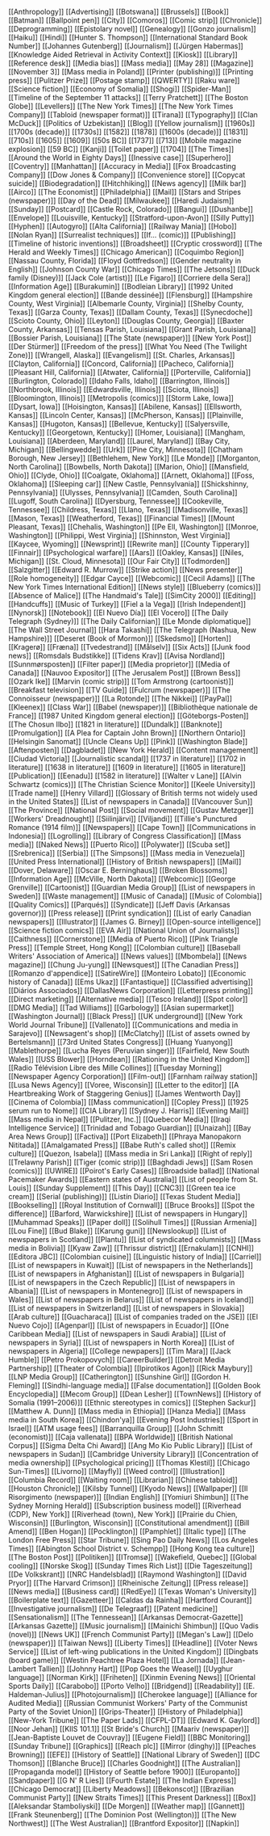 [[Anthropology]]
[[Advertising]]
[[Botswana]]
[[Brussels]]
[[Book]]
[[Batman]]
[[Ballpoint pen]]
[[City]]
[[Comoros]]
[[Comic strip]]
[[Chronicle]]
[[Deprogramming]]
[[Epistolary novel]]
[[Genealogy]]
[[Gonzo journalism]]
[[Haiku]]
[[Hindi]]
[[Hunter S. Thompson]]
[[International Standard Book Number]]
[[Johannes Gutenberg]]
[[Journalism]]
[[Jürgen Habermas]]
[[Knowledge Aided Retrieval in Activity Context]]
[[Kiosk]]
[[Library]]
[[Reference desk]]
[[Media bias]]
[[Mass media]]
[[May 28]]
[[Magazine]]
[[November 3]]
[[Mass media in Poland]]
[[Printer (publishing)]]
[[Printing press]]
[[Pulitzer Prize]]
[[Postage stamp]]
[[QWERTY]]
[[Raku ware]]
[[Science fiction]]
[[Economy of Somalia]]
[[Shogi]]
[[Spider-Man]]
[[Timeline of the September 11 attacks]]
[[Terry Pratchett]]
[[The Boston Globe]]
[[Levellers]]
[[The New York Times]]
[[The New York Times Company]]
[[Tabloid (newspaper format)]]
[[Tirana]]
[[Typography]]
[[Clan McDuck]]
[[Politics of Uzbekistan]]
[[Blog]]
[[Yellow journalism]]
[[1960s]]
[[1700s (decade)]]
[[1730s]]
[[1582]]
[[1878]]
[[1600s (decade)]]
[[1831]]
[[710s]]
[[1605]]
[[1609]]
[[50s BC]]
[[1737]]
[[713]]
[[Mobile magazine explosion]]
[[59 BC]]
[[Kanji]]
[[Toilet paper]]
[[1704]]
[[The Times]]
[[Around the World in Eighty Days]]
[[Inessive case]]
[[Superhero]]
[[Coventry]]
[[Manhattan]]
[[Accuracy in Media]]
[[Fox Broadcasting Company]]
[[Dow Jones & Company]]
[[Convenience store]]
[[Copycat suicide]]
[[Biodegradation]]
[[Hitchhiking]]
[[News agency]]
[[Milk bar]]
[[Airco]]
[[The Economist]]
[[Philadelphia]]
[[Mail]]
[[Stars and Stripes (newspaper)]]
[[Day of the Dead]]
[[Milwaukee]]
[[Haredi Judaism]]
[[Sunday]]
[[Postcard]]
[[Castle Rock, Colorado]]
[[Bangui]]
[[Dushanbe]]
[[Envelope]]
[[Louisville, Kentucky]]
[[Stratford-upon-Avon]]
[[Silly Putty]]
[[Hyphen]]
[[Autogyro]]
[[Alta California]]
[[Railway Mania]]
[[Hobo]]
[[Nolan Ryan]]
[[Surrealist techniques]]
[[If... (comic)]]
[[Publishing]]
[[Timeline of historic inventions]]
[[Broadsheet]]
[[Cryptic crossword]]
[[The Herald and Weekly Times]]
[[Chicago American]]
[[Coquimbo Region]]
[[Nassau County, Florida]]
[[Floyd Gottfredson]]
[[Gender neutrality in English]]
[[Johnson County War]]
[[Chicago Times]]
[[The Jetsons]]
[[Duck family (Disney)]]
[[Jack Cole (artist)]]
[[Le Figaro]]
[[Corriere della Sera]]
[[Information Age]]
[[Burakumin]]
[[Bodleian Library]]
[[1992 United Kingdom general election]]
[[Bande dessinée]]
[[Flensburg]]
[[Hampshire County, West Virginia]]
[[Albemarle County, Virginia]]
[[Shelby County, Texas]]
[[Garza County, Texas]]
[[Dallam County, Texas]]
[[Synecdoche]]
[[Scioto County, Ohio]]
[[Leyton]]
[[Douglas County, Georgia]]
[[Baxter County, Arkansas]]
[[Tensas Parish, Louisiana]]
[[Grant Parish, Louisiana]]
[[Bossier Parish, Louisiana]]
[[The State (newspaper)]]
[[New York Post]]
[[Der Stürmer]]
[[Freedom of the press]]
[[What You Need (The Twilight Zone)]]
[[Wrangell, Alaska]]
[[Evangelism]]
[[St. Charles, Arkansas]]
[[Clayton, California]]
[[Concord, California]]
[[Pacheco, California]]
[[Pleasant Hill, California]]
[[Atwater, California]]
[[Porterville, California]]
[[Burlington, Colorado]]
[[Idaho Falls, Idaho]]
[[Barrington, Illinois]]
[[Northbrook, Illinois]]
[[Edwardsville, Illinois]]
[[Sciota, Illinois]]
[[Bloomington, Illinois]]
[[Metropolis (comics)]]
[[Storm Lake, Iowa]]
[[Dysart, Iowa]]
[[Hoisington, Kansas]]
[[Abilene, Kansas]]
[[Ellsworth, Kansas]]
[[Lincoln Center, Kansas]]
[[McPherson, Kansas]]
[[Plainville, Kansas]]
[[Hugoton, Kansas]]
[[Bellevue, Kentucky]]
[[Salyersville, Kentucky]]
[[Georgetown, Kentucky]]
[[Homer, Louisiana]]
[[Mangham, Louisiana]]
[[Aberdeen, Maryland]]
[[Laurel, Maryland]]
[[Bay City, Michigan]]
[[Bellingwedde]]
[[Urk]]
[[Pine City, Minnesota]]
[[Chatham Borough, New Jersey]]
[[Bethlehem, New York]]
[[Le Monde]]
[[Morganton, North Carolina]]
[[Bowbells, North Dakota]]
[[Marion, Ohio]]
[[Mansfield, Ohio]]
[[Clyde, Ohio]]
[[Coalgate, Oklahoma]]
[[Arnett, Oklahoma]]
[[Foss, Oklahoma]]
[[Sleeping car]]
[[New Castle, Pennsylvania]]
[[Shickshinny, Pennsylvania]]
[[Ulysses, Pennsylvania]]
[[Camden, South Carolina]]
[[Lugoff, South Carolina]]
[[Dyersburg, Tennessee]]
[[Cookeville, Tennessee]]
[[Childress, Texas]]
[[Llano, Texas]]
[[Madisonville, Texas]]
[[Mason, Texas]]
[[Weatherford, Texas]]
[[Financial Times]]
[[Mount Pleasant, Texas]]
[[Chehalis, Washington]]
[[Pe Ell, Washington]]
[[Monroe, Washington]]
[[Philippi, West Virginia]]
[[Shinnston, West Virginia]]
[[Kaycee, Wyoming]]
[[Newsprint]]
[[Rewrite man]]
[[County Tipperary]]
[[Finnair]]
[[Psychological warfare]]
[[Aars]]
[[Oakley, Kansas]]
[[Niles, Michigan]]
[[St. Cloud, Minnesota]]
[[Our Fair City]]
[[Todmorden]]
[[Salzgitter]]
[[Edward R. Murrow]]
[[Strike action]]
[[News presenter]]
[[Role homogeneity]]
[[Edgar Cayce]]
[[Webcomic]]
[[Cecil Adams]]
[[The New York Times International Edition]]
[[News style]]
[[Blueberry (comics)]]
[[Absence of Malice]]
[[The Handmaid's Tale]]
[[SimCity 2000]]
[[Editing]]
[[Handcuffs]]
[[Music of Turkey]]
[[Fiel a la Vega]]
[[Irish Independent]]
[[Nynorsk]]
[[Notebook]]
[[El Nuevo Día]]
[[El Vocero]]
[[The Daily Telegraph (Sydney)]]
[[The Daily Californian]]
[[Le Monde diplomatique]]
[[The Wall Street Journal]]
[[Hara Takashi]]
[[The Telegraph (Nashua, New Hampshire)]]
[[Deseret (Book of Mormon)]]
[[Skedsmo]]
[[Horten]]
[[Kragerø]]
[[Fræna]]
[[Tvedestrand]]
[[Målselv]]
[[Six Acts]]
[[Junk food news]]
[[Romsdals Budstikke]]
[[Tidens Krav]]
[[Avisa Nordland]]
[[Sunnmørsposten]]
[[Filter paper]]
[[Media proprietor]]
[[Media of Canada]]
[[Nauvoo Expositor]]
[[The Jerusalem Post]]
[[Brown Bess]]
[[Ozark Ike]]
[[Marvin (comic strip)]]
[[Tom Armstrong (cartoonist)]]
[[Breakfast television]]
[[TV Guide]]
[[Fulcrum (newspaper)]]
[[The Connoisseur (newspaper)]]
[[La Rotonde]]
[[The Nikkei]]
[[PayPal]]
[[Kleenex]]
[[Class War]]
[[Babel (newspaper)]]
[[Bibliothèque nationale de France]]
[[1987 United Kingdom general election]]
[[Göteborgs-Posten]]
[[The Chosun Ilbo]]
[[1821 in literature]]
[[Dundalk]]
[[Banknote]]
[[Promulgation]]
[[A Plea for Captain John Brown]]
[[Northern Ontario]]
[[Helsingin Sanomat]]
[[Uncle Cleans Up]]
[[Pink]]
[[Washington Blade]]
[[Aftenposten]]
[[Dagbladet]]
[[New York Herald]]
[[Content management]]
[[Ciudad Victoria]]
[[Journalistic scandal]]
[[1737 in literature]]
[[1702 in literature]]
[[1638 in literature]]
[[1609 in literature]]
[[1605 in literature]]
[[Publication]]
[[Eenadu]]
[[1582 in literature]]
[[Walter v Lane]]
[[Alvin Schwartz (comics)]]
[[The Christian Science Monitor]]
[[Keele University]]
[[Trade name]]
[[Henry Villard]]
[[Glossary of British terms not widely used in the United States]]
[[List of newspapers in Canada]]
[[Vancouver Sun]]
[[The Province]]
[[National Post]]
[[Social movement]]
[[Gustav Metzger]]
[[Workers' Dreadnought]]
[[Siilinjärvi]]
[[Viljandi]]
[[Tillie's Punctured Romance (1914 film)]]
[[Newspapers]]
[[Cape Town]]
[[Communications in Indonesia]]
[[Logrolling]]
[[Library of Congress Classification]]
[[Mass media]]
[[Naked News]]
[[Puerto Rico]]
[[Polywater]]
[[Scuba set]]
[[Srebrenica]]
[[Serbia]]
[[The Simpsons]]
[[Mass media in Venezuela]]
[[United Press International]]
[[History of British newspapers]]
[[Mail]]
[[Dover, Delaware]]
[[Oscar E. Berninghaus]]
[[Broken Blossoms]]
[[Information Age]]
[[McVille, North Dakota]]
[[Webcomic]]
[[George Grenville]]
[[Cartoonist]]
[[Guardian Media Group]]
[[List of newspapers in Sweden]]
[[Waste management]]
[[Music of Canada]]
[[Music of Colombia]]
[[Quality Comics]]
[[Parqués]]
[[Syndicate]]
[[Jeff Davis (Arkansas governor)]]
[[Press release]]
[[Print syndication]]
[[List of early Canadian newspapers]]
[[Illustrator]]
[[James G. Birney]]
[[Open-source intelligence]]
[[Science fiction comics]]
[[EVA Air]]
[[National Union of Journalists]]
[[Caithness]]
[[Cornerstone]]
[[Media of Puerto Rico]]
[[Pink Triangle Press]]
[[Temple Street, Hong Kong]]
[[Colombian culture]]
[[Baseball Writers' Association of America]]
[[News values]]
[[Mbombela]]
[[News magazine]]
[[Chung Ju-yung]]
[[Newsquest]]
[[The Canadian Press]]
[[Romanzo d'appendice]]
[[SatireWire]]
[[Monteiro Lobato]]
[[Economic history of Canada]]
[[Ems Ukaz]]
[[Fantastique]]
[[Classified advertising]]
[[Diários Associados]]
[[DallasNews Corporation]]
[[Letterpress printing]]
[[Direct marketing]]
[[Alternative media]]
[[Tesco Ireland]]
[[Spot color]]
[[DMG Media]]
[[Tad Williams]]
[[Garbology]]
[[Asian supermarket]]
[[Washington Journal]]
[[Black Press]]
[[UK underground]]
[[New York World Journal Tribune]]
[[Vallenato]]
[[Communications and media in Sarajevo]]
[[Newsagent's shop]]
[[McClatchy]]
[[List of assets owned by Bertelsmann]]
[[73rd United States Congress]]
[[Huang Yuanyong]]
[[Mablethorpe]]
[[Lucha Reyes (Peruvian singer)]]
[[Fairfield, New South Wales]]
[[USS Blower]]
[[Horndean]]
[[Rationing in the United Kingdom]]
[[Radio Télévision Libre des Mille Collines]]
[[Tuesday Morning]]
[[Newspaper Agency Corporation]]
[[Film-out]]
[[Farnham railway station]]
[[Lusa News Agency]]
[[Voree, Wisconsin]]
[[Letter to the editor]]
[[A Heartbreaking Work of Staggering Genius]]
[[James Wentworth Day]]
[[Cinema of Colombia]]
[[Mass communication]]
[[Copley Press]]
[[1925 serum run to Nome]]
[[CIA Library]]
[[Sydney J. Harris]]
[[Evening Mail]]
[[Mass media in Nepal]]
[[Pulitzer, Inc.]]
[[Quebecor Media]]
[[Iraqi Intelligence Service]]
[[Trinidad and Tobago Guardian]]
[[Unaizah]]
[[Bay Area News Group]]
[[Factiva]]
[[Port Elizabeth]]
[[Phraya Manopakorn Nititada]]
[[Amalgamated Press]]
[[Babe Ruth's called shot]]
[[Remix culture]]
[[Quezon, Isabela]]
[[Mass media in Sri Lanka]]
[[Right of reply]]
[[Trelawny Parish]]
[[Tiger (comic strip)]]
[[Baghdadi Jews]]
[[Sam Rosen (comics)]]
[[UWIRE]]
[[Poirot's Early Cases]]
[[Broadside ballad]]
[[National Pacemaker Awards]]
[[Eastern states of Australia]]
[[List of people from St. Louis]]
[[Sunday Supplement]]
[[This Day]]
[[CNC3]]
[[Green tea ice cream]]
[[Serial (publishing)]]
[[Listín Diario]]
[[Texas Student Media]]
[[Bookselling]]
[[Royal Institution of Cornwall]]
[[Bruce Brooks]]
[[Spot the difference]]
[[Barford, Warwickshire]]
[[List of newspapers in Hungary]]
[[Muhammad Speaks]]
[[Paper doll]]
[[Solihull Times]]
[[Russian Armenia]]
[[Lou Fine]]
[[Bud Blake]]
[[Karung guni]]
[[Newslookup]]
[[List of newspapers in Scotland]]
[[Plantu]]
[[List of syndicated columnists]]
[[Mass media in Bolivia]]
[[Kyaw Zaw]]
[[Thrissur district]]
[[Ernakulam]]
[[CNHI]]
[[Editora JBC]]
[[Colombian cuisine]]
[[Linguistic history of India]]
[[Carriel]]
[[List of newspapers in Kuwait]]
[[List of newspapers in the Netherlands]]
[[List of newspapers in Afghanistan]]
[[List of newspapers in Bulgaria]]
[[List of newspapers in the Czech Republic]]
[[List of newspapers in Albania]]
[[List of newspapers in Montenegro]]
[[List of newspapers in Wales]]
[[List of newspapers in Belarus]]
[[List of newspapers in Iceland]]
[[List of newspapers in Switzerland]]
[[List of newspapers in Slovakia]]
[[Arab culture]]
[[Guacharaca]]
[[List of companies traded on the JSE]]
[[El Nuevo Cojo]]
[[Agenparl]]
[[List of newspapers in Ecuador]]
[[One Caribbean Media]]
[[List of newspapers in Saudi Arabia]]
[[List of newspapers in Syria]]
[[List of newspapers in North Korea]]
[[List of newspapers in Algeria]]
[[College newpapers]]
[[Tim Mara]]
[[Jack Humble]]
[[Petro Prokopovych]]
[[CareerBuilder]]
[[Detroit Media Partnership]]
[[Theater of Colombia]]
[[Ipirotikos Agon]]
[[Rick Maybury]]
[[LNP Media Group]]
[[Catherington]]
[[Sunshine Girl]]
[[Gordon H. Fleming]]
[[Sindhi-language media]]
[[False documentation]]
[[Golden Book Encyclopedia]]
[[Mecom Group]]
[[Dean Lesher]]
[[TownNews]]
[[History of Somalia (1991–2006)]]
[[Ethnic stereotypes in comics]]
[[Stephen Sackur]]
[[Matthew A. Dunn]]
[[Mass media in Ethiopia]]
[[Hanza Media]]
[[Mass media in South Korea]]
[[Chindon'ya]]
[[Evening Post Industries]]
[[Sport in Israel]]
[[ATM usage fees]]
[[Barranquilla Group]]
[[John Schmitt (economist)]]
[[Caja vallenata]]
[[BPA Worldwide]]
[[British National Corpus]]
[[Sigma Delta Chi Award]]
[[Ang Mo Kio Public Library]]
[[List of newspapers in Sudan]]
[[Cambridge University Library]]
[[Concentration of media ownership]]
[[Psychological pricing]]
[[Thomas Klestil]]
[[Chicago Sun-Times]]
[[Livorno]]
[[Mayfly]]
[[Weed control]]
[[Illustration]]
[[Columbia Record]]
[[Waiting room]]
[[Librarian]]
[[Chinese tabloid]]
[[Houston Chronicle]]
[[Kilsby Tunnel]]
[[Kyodo News]]
[[Wallpaper]]
[[Il Risorgimento (newspaper)]]
[[Indian English]]
[[Yomiuri Shimbun]]
[[The Sydney Morning Herald]]
[[Subscription business model]]
[[Riverhead (CDP), New York]]
[[Riverhead (town), New York]]
[[Prairie du Chien, Wisconsin]]
[[Burlington, Wisconsin]]
[[Constitutional amendment]]
[[Bill Amend]]
[[Ben Hogan]]
[[Pocklington]]
[[Pamphlet]]
[[Italic type]]
[[The London Free Press]]
[[Star Tribune]]
[[Sing Pao Daily News]]
[[Los Angeles Times]]
[[Abington School District v. Schempp]]
[[Hong Kong tea culture]]
[[The Boston Post]]
[[Politiken]]
[[ITromsø]]
[[Wakefield, Quebec]]
[[Global cooling]]
[[Norske Skog]]
[[Sunday Times Rich List]]
[[Die Tageszeitung]]
[[De Volkskrant]]
[[NRC Handelsblad]]
[[Raymond Washington]]
[[David Pryor]]
[[The Harvard Crimson]]
[[Rheinische Zeitung]]
[[Press release]]
[[News media]]
[[Business card]]
[[RedEye]]
[[Texas Woman's University]]
[[Boilerplate text]]
[[Gazetteer]]
[[Caldas da Rainha]]
[[Hartford Courant]]
[[Investigative journalism]]
[[De Telegraaf]]
[[Patent medicine]]
[[Sensationalism]]
[[The Tennessean]]
[[Arkansas Democrat-Gazette]]
[[Arkansas Gazette]]
[[Music journalism]]
[[Mainichi Shimbun]]
[[Quo Vadis (novel)]]
[[News UK]]
[[French Communist Party]]
[[Megan's Law]]
[[Delo (newspaper)]]
[[Taiwan News]]
[[Liberty Times]]
[[Headline]]
[[Voter News Service]]
[[List of left-wing publications in the United Kingdom]]
[[Dingbats (board game)]]
[[Westin Peachtree Plaza Hotel]]
[[La Jornada]]
[[Jean-Lambert Tallien]]
[[Johnny Hart]]
[[Pop Goes the Weasel]]
[[Uyghur language]]
[[Norman Kirk]]
[[Friheten]]
[[Xinmin Evening News]]
[[Oriental Sports Daily]]
[[Carabobo]]
[[Porto Velho]]
[[Bridgend]]
[[Readability]]
[[E. Haldeman-Julius]]
[[Photojournalism]]
[[Cherokee language]]
[[Alliance for Audited Media]]
[[Russian Communist Workers' Party of the Communist Party of the Soviet Union]]
[[Grips-Theater]]
[[History of Philadelphia]]
[[New-York Tribune]]
[[The Paper Lads]]
[[CFPL-DT]]
[[Edward K. Gaylord]]
[[Noor Jehan]]
[[KIIS 101.1]]
[[St Bride's Church]]
[[Maariv (newspaper)]]
[[Jean-Baptiste Louvet de Couvray]]
[[Eugene Field]]
[[BBC Monitoring]]
[[Sunday Tribune]]
[[Graphics]]
[[Reach plc]]
[[Mirror (dinghy)]]
[[Peaches Browning]]
[[EFE]]
[[History of Seattle]]
[[National Library of Sweden]]
[[DC Thomson]]
[[Blanche Bruce]]
[[Charles Goodnight]]
[[The Australian]]
[[Propaganda model]]
[[History of Seattle before 1900]]
[[Europanto]]
[[Sandpaper]]
[[G N' R Lies]]
[[Fourth Estate]]
[[The Indian Express]]
[[Chicago Democrat]]
[[Liberty Meadows]]
[[Bekonscot]]
[[Brazilian Communist Party]]
[[New Straits Times]]
[[This Present Darkness]]
[[Box]]
[[Aleksandar Stamboliyski]]
[[De Morgen]]
[[Weather map]]
[[Gannett]]
[[Frank Steunenberg]]
[[The Dominion Post (Wellington)]]
[[The New Northwest]]
[[The West Australian]]
[[Brantford Expositor]]
[[Napkin]]

